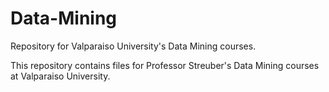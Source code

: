 # Data-Mining
Repository for Valparaiso University's Data Mining courses.

This repository contains files for Professor Streuber's Data Mining courses at Valparaiso University.
